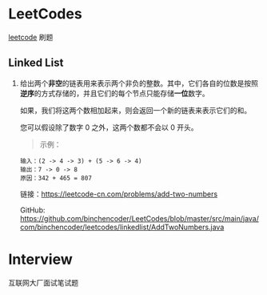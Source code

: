 # LeetCodes
[leetcode](https://leetcode-cn.com/) 刷题

## Linked List

1. 给出两个**非空**的链表用来表示两个非负的整数。其中，它们各自的位数是按照**逆序**的方式存储的，并且它们的每个节点只能存储**一位**数字。

   如果，我们将这两个数相加起来，则会返回一个新的链表来表示它们的和。

   您可以假设除了数字 0 之外，这两个数都不会以 0 开头。

   > 示例：

   ```
   输入：(2 -> 4 -> 3) + (5 -> 6 -> 4)
   输出：7 -> 0 -> 8
   原因：342 + 465 = 807
   ```

   链接：https://leetcode-cn.com/problems/add-two-numbers
   
   GitHub: https://github.com/binchencoder/LeetCodes/blob/master/src/main/java/com/binchencoder/leetcodes/linkedlist/AddTwoNumbers.java

# Interview

互联网大厂面试笔试题
